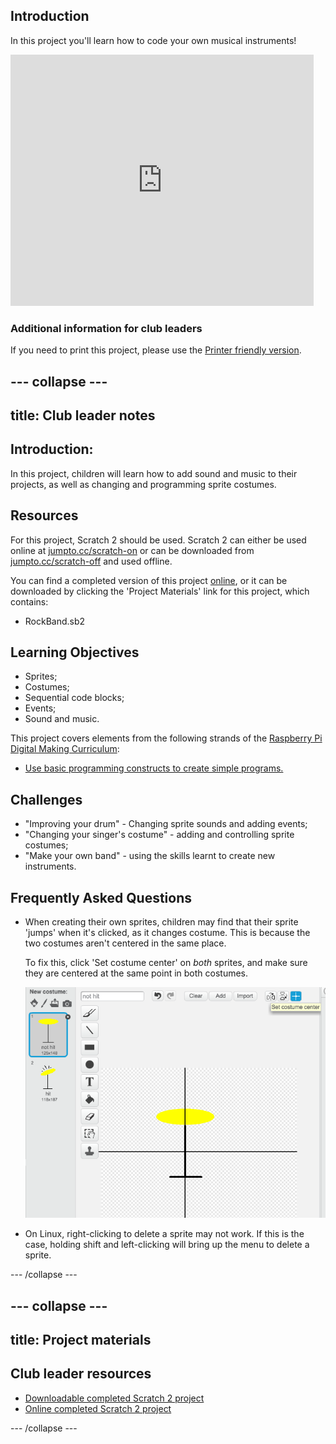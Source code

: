 ## Introduction

In this project you'll learn how to code your own musical instruments!

<div class="scratch-preview">
  <iframe allowtransparency="true" width="485" height="402" src="https://scratch.mit.edu/projects/embed/26741186/?autostart=false" frameborder="0"></iframe>
</div>

### Additional information for club leaders

If you need to print this project, please use the [Printer friendly version](https://projects.raspberrypi.org/en/projects/rock-band/print).


--- collapse ---
---
title: Club leader notes
---


## Introduction:
In this project, children will learn how to add sound and music to their projects, as well as changing and programming sprite costumes.

## Resources
For this project, Scratch 2 should be used. Scratch 2 can either be used online at [jumpto.cc/scratch-on](http://jumpto.cc/scratch-on) or can be downloaded from [jumpto.cc/scratch-off](http://jumpto.cc/scratch-off) and used offline.

You can find a completed version of this project <a href="http://scratch.mit.edu/projects/26741186/#editor">online</a>, or it can be downloaded by clicking the 'Project Materials' link for this project, which contains:

+ RockBand.sb2

## Learning Objectives
+ Sprites;
+ Costumes;
+ Sequential code blocks;
+ Events;
+ Sound and music.

This project covers elements from the following strands of the [Raspberry Pi Digital Making Curriculum](http://rpf.io/curriculum):

+ [Use basic programming constructs to create simple programs.](https://www.raspberrypi.org/curriculum/programming/creator)

## Challenges
+ "Improving your drum" - Changing sprite sounds and adding events;
+ "Changing your singer's costume" - adding and controlling sprite costumes;
+ "Make your own band" - using the skills learnt to create new instruments.

## Frequently Asked Questions
+ When creating their own sprites, children may find that their sprite 'jumps' when it's clicked, as it changes costume. This is because the two costumes aren't centered in the same place.

	To fix this, click 'Set costume center' on _both_ sprites, and make sure they are centered at the same point in both costumes.

	![screenshot](images/band-center.png)

+ On Linux, right-clicking to delete a sprite may not work. If this is the case, holding shift and left-clicking will bring up the menu to delete a sprite.

--- /collapse ---


--- collapse ---
---
title: Project materials
---


## Club leader resources
* [Downloadable completed Scratch 2 project](resources/RockBand.sb2)
* [Online completed Scratch 2 project](http://scratch.mit.edu/projects/26741186/#editor)

--- /collapse ---
